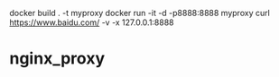 docker build . -t myproxy
docker run -it -d -p8888:8888 myproxy
curl https://www.baidu.com/ -v -x 127.0.0.1:8888
# nginx_proxy
